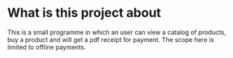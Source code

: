 # What is this project about
This is a small programme in which an user can view a catalog of products, buy a product and will get a pdf receipt for payment. The scope here is limited to offline payments.